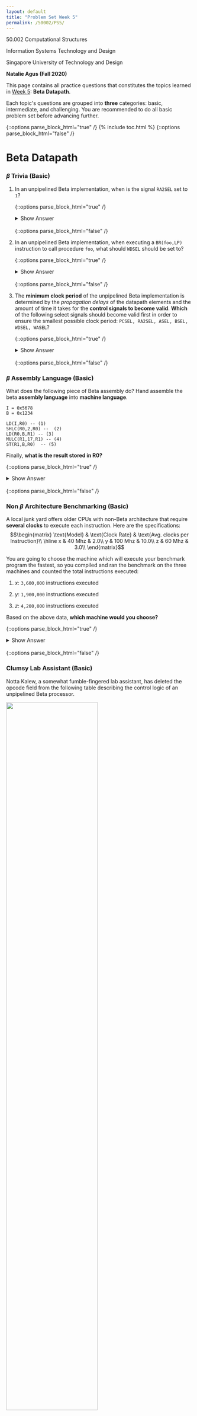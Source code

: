 ```yaml
---
layout: default
title: "Problem Set Week 5"
permalink: /50002/PS5/
---
```

50.002 Computational Structures 

Information Systems Technology and Design 

Singapore University of Technology and Design 

**Natalie Agus (Fall 2020)**

This page contains all practice questions that constitutes the topics learned in <ins>Week 5</ins>:  **Beta Datapath**.

Each topic's questions are grouped into **three** categories: basic, intermediate, and challenging. You are recommended to do all basic problem set before advancing further. 

{::options parse_block_html="true" /}
{% include toc.html %}
{::options parse_block_html="false" /}

# Beta Datapath

### $\beta$ Trivia (Basic)
1.  In an unpipelined Beta implementation, when is the signal `RA2SEL` set to `1`?

	{::options parse_block_html="true" /}
	<details>
	<summary markdown="span">Show Answer</summary>

	The `RA2SE`  signal is set to `1` when executing a `ST` instruction. When `RA2SEL` is `1` the 5-bit `Rc` field of the instruction is sent to the `RA2` port of the register file, causing `Reg[Rc]` to be sent to the **write data port of main memory.**
	</details>
	<br/>
	{::options parse_block_html="false" /}

2. In an unpipelined Beta implementation, when executing a `BR(foo,LP)` instruction to call procedure `foo`, what should `WDSEL` should be set to?

	{::options parse_block_html="true" /}
	<details>
	<summary markdown="span">Show Answer</summary>

	`BR(foo,LP)` is a *macro* for `BEQ(R31,foo,LP)`. All `BNE/BEQ` instructions save the address of the following instruction in the specified destination register (`LP` in the example instruction). So `WDSEL` should be set `0`, selecting the output of the `PC+4` logic as the data to be **written into the register file.**
	</details>
	<br/>
	{::options parse_block_html="false" /}

3. The **minimum clock period** of the unpipelined Beta implementation is determined by the *propagation* *delays* of the datapath elements and the amount of time it takes for the **control signals to become valid**. **Which** of the following select signals should become valid first in order to ensure the smallest possible clock period: `PCSEL, RA2SEL, ASEL, BSEL, WDSEL, WASEL`?
	
	{::options parse_block_html="true" /}
	<details>
	<summary markdown="span">Show Answer</summary>

	To ensure the **smallest** possible clock period `RA2SEL` should become valid first. The `RA2SEL` mux must produce a **stable register address** before the register file can do its thing. All other control signals affect logic that operates **after** the required register values have been accessed, so they don't have to be valid until *later* in the cycle.
	</details>
	<br/>
	{::options parse_block_html="false" /}


### $\beta$ Assembly Language (Basic)

  

What does the following piece of Beta assembly do? Hand assemble the beta **assembly language** into **machine language**. 
  
```
I = 0x5678
B = 0x1234

LD(I,R0) -- (1)
SHLC(R0,2,R0) --  (2)
LD(R0,B,R1) -- (3)
MULC(R1,17,R1) -- (4)
ST(R1,B,R0)  -- (5)
```
Finally, **what is the result stored in R0?**


{::options parse_block_html="true" /}
<details>
<summary markdown="span">Show Answer</summary>


The machine language is:

```
I = 0x5678
B = 0x1234

|| LD(R31,I,R0) -> 011000 00000 11111 0101 0110 0111 1000 
0x601F5678
|| SHLC(R0,2,R0) -> 111100 00000 00000 0000 0000 0000 0010 
0xF0000002
||LD(R0,B,R1) -> 011000 00001 00000 0001 0010 0011 0100
0x60201234
||MULC(R1,17,R1) -> 110010 00001 00001 0000 0000 0001 0001
0xC8210011
||ST(R1,B,R0) -> 011001 00001 00000 0001 0010 0011 0100
0x64201234
```

Explanation:
1.  *Line 1:* move the content of the memory unit at `EA=I` to register `R0`

1.  *Line 2 :* the content of `R0` is multiplied by 4 and stored back at register `R0`

1.  *Line 3 :* move the content of memory address `EA`:  `EA` = `B` + content of register `R0`; to register `R1`

1.  *Line 4 :* The content of register `R1` is multiplied by 17 and stored back at register `R1`

1.  *Line 5 :* Store / copy the content of register R1 to the memory unit with address `EA`: `EA`= `B` + content of register `R0`.

The result of `R0` is the content of memory address I: `Mem[I]` multiplied by 4.
</details>
<br/>
{::options parse_block_html="false" /}

### Non $\beta$ Architecture Benchmarking (Basic)


A local junk yard offers older CPUs with non-Beta architecture that require **several clocks** to execute each instruction. Here are the specifications:
$$\begin{matrix}
\text{Model} & \text{Clock Rate} &  \text{Avg. clocks per Instruction}\\
\hline
x & 40 Mhz & 2.0\\
y & 100 Mhz & 10.0\\
z & 60 Mhz & 3.0\\
\end{matrix}$$

You are going to choose the machine which will execute your benchmark program the fastest, so you compiled and ran the benchmark on the three machines and counted the total instructions executed:

1.  $x$: `3,600,000` instructions executed

1.  $y$: `1,900,000` instructions executed

1. $z$: `4,200,000` instructions executed
  

Based on the above data, **which machine would you choose?**


{::options parse_block_html="true" /}
<details>
<summary markdown="span">Show Answer</summary>


First we find out the time taken to execute those instructions:

1.  $x$: $\frac{3.6M}{40M / 2}$ = $0.18$ seconds

1.  $y$: $\frac{1.9M} {100M / 10}$ = $0.19$ seconds

1. $z$: $\frac{4.2M}{60M / 3}$ = $0.21$ seconds

From the result above, $x$ is the fastest machine. Hence we choose $x$.
</details>
<br/>
{::options parse_block_html="false" /}
  


### Clumsy Lab Assistant (Basic)
Notta Kalew, a somewhat fumble-fingered lab assistant, has deleted the opcode field from the following table describing the control logic of an unpipelined Beta processor.

<img src="https://www.dropbox.com/s/hr0j3m2pmgbhvot/Q1.png?raw=1" width="70%" height="70%">

  

1.  Help Notta out by identifying which Beta instruction is implemented by each row of the table.

	{::options parse_block_html="true" /}
	<details>
	<summary markdown="span">Show Answer</summary>

	From first row to the last: `SUBC, BEQ, LDR, CMPEQ, ST`.
	</details>
	<br/>
	{::options parse_block_html="false" /}

2. Notta notices that `WASEL` is always zero in this table. Explain briefly under what circumstances `WASEL` would be non-zero.

	{::options parse_block_html="true" /}
	<details>
	<summary markdown="span">Show Answer</summary>

	`WASEL` is 1 if an *interrupt*, an *illegal* opcode is trapped, or a *fault* occurs. When `WASEL` is `1`, it selects `XP` as the write address for the register file; `Reg[XP]` is where we store the current `PC+4` whenever there is an interrupt, a fault, or an illegal opcode.
	</details>
	<br/>
	{::options parse_block_html="false" /}

3. Notta has noticed the following C code fragment appears frequently in the benchmarks:
	
	```
	int *_p; /_* Pointer to integer array *_/_
	_int i,j; /_* integer variables *_/_

	_..._

	_j = p[i]; /_* access ith element of array */
	```

	The pointer variable `p` contains the *address* of a **dynamically allocated** array of integers. The value of `p[i]` is stored at the address `Mem[p +4i]` where `p` and `i` are locations containing the values of the corresponding C variables. On a conventional Beta this code fragment is translated to the following instruction sequence:

	```
	LD(...,R1)     /* R1 contains p, the array base address */
	LD(...,R2)     /* R2 contains I, the array index */    ...
	SHLC(R2,2,R0)  /* compute byte-addressed offset = 4*i */
	ADD(R1,R0,R0)  /* address of indexed element */
	LD(R0,0,R3)    /* fetch p[i] into R3 */
	```

	Notta proposes the addition of an `LDX` instruction that shortens the last three instructions to:

	```
	SHLC(R2,2,R0)  /* compute byte-addressed offset = 4*i */
	LDX(R0,R1,R3)  /* fetch p[i] into R3 */
	```
	
	Give a ***register-transfer language description*** for the `LDX` instruction. 

	{::options parse_block_html="true" /}
	<details>
	<summary markdown="span">Show Answer</summary>

	```
	LDX( Ra, Rb, Rc )
	EA <- Reg[Ra] + Reg[Rb]
	Reg[Rc] <- Mem[EA]
	PC <- PC + 4
	```
	</details>
	<br/>
	{::options parse_block_html="false" /}

4. Using a table like the one above specify the control signals for the LDX opcode.

	{::options parse_block_html="true" /}
	<details>
	<summary markdown="span">Show Answer</summary>

	$$\begin{matrix}
	PCSEL & RA2SEL & ASEL & BSEL& WDSEL & ALUFN & WR & WERF & WASEL \\
	\hline
	0 & 0 & 0 & 0 & 2 & ADD & 0 & 1 & 0 \end{matrix}$$
	</details>
	<br/>
	{::options parse_block_html="false" /}

5. It occurs to Notta that adding an `STX` instruction would probably be useful too. Using this new instruction, `p[i] = j` might compile into the following instruction sequence:

	```
	SHLC(R2,2,R0)  /* compute byte-addressed offset = 4*i */
	STX(R3,R0,R1)  /* R3 contains j, R1 contains p */
	```

	Briefly describe what (hardware) **modifications** to the Beta datapath would be necessary to be able to execute `STX` in a **single cycle.**

	{::options parse_block_html="true" /}
	<details>
	<summary markdown="span">Show Answer</summary>

	The register transfer language description of  `STX` would be:
	```
	STX(Rc, Rb, Ra)
	EA <- Reg[Ra] + Reg[Rb]
	Mem[EA] <- Reg[Rc]
	PC <- PC + 4
	```

	It's evident that we need to perform **3 register reads,** but the Beta's register file has only **2 read ports.** Thus we need to add a **third read port** to the register file.

	Incidentally, adding a third read port would eliminate the need for the `RA2SEL` mux because we *no longer need to choose between `Rb` and `Rc`*, since each register field has its own read port.
	</details>
	<br/>
	{::options parse_block_html="false" /}


### New Beta Instruction (Intermediate)
Write the register transfer language below corresponds to the instruction with the following control signal:
<img src="https://www.dropbox.com/s/ysf5rtc0d9mwsil/ctrlnew.png?raw=1" width="20%" height="20%">

{::options parse_block_html="true" /}
<details>
<summary markdown="span">Show Answer</summary>

```
PC <-- PC + 4
Reg[Rc] <-- (PC+4)+4*SXT(C) 
```
</details>
<br/>
{::options parse_block_html="false" /}

### Another New Beta Instruction (Basic)
Given the following C-code:

```
if (a != 0){ 
	b = 3;
}  
(other code....)
```

where `a`, `b` are variables that have been initialised in the earlier part of the code (not shown). If we were to implement the following C-code using the Beta instruction set, we must do this in at least **two** cycles:

```
BEQ(Ra, label_continue, R31)  
ADDC(R31, 3, Rb)  
label_continue: (other code)
```

where `Ra`, `Rb` are assumed to be registers **containing** values `a` and `b`.

The ALU in this particular  Beta however, implements *five* new functions on top of the standard functions: “B”, “NOTA”, “NOTB”, “TRUE”, “FALSE”. 

Due to this, your classmate suggested that we can actually do this in one cycle by modifying the Control Unit to accept  this **new instruction** called `MCNZ` (move constant if not zero) instead:

```
MCNZ(Ra, literal, Rc) : 
	if(Reg[Ra] != 0)
		Reg[Rc] <-- literal 
	PC <-- PC + 4
```

What values should the Control Unit give for this instruction `MCNZ`?

{::options parse_block_html="true" /}
<details>
<summary markdown="span">Show Answer</summary>

$$\begin{matrix}
	PCSEL & RA2SEL & ASEL & BSEL& WDSEL & ALUFN & WR & WERF & WASEL \\
	\hline
	0 & - & - & 1 & 1 & "B" & 0 & Z?0:1 & 0 \end{matrix}$$
	Note: 
</details>
<br/>
{::options parse_block_html="false" /}


### Faulty Detection in Beta (Intermediate)

You suspected that your Beta CPU is faulty, in particular, these two components:
* The `ASEL` **mux** might be faulty: 
	* if `ASEL = 0`, the output is always 0. 
	* There's no problem if `ASEL = 1`.  
	
* The part of the `CU` that gives out `RA2SEL` signal might be faulty: 
	* `RA2SEL` is always **stuck at `0`** (it cannot be `1` regardless of the instruction)

Your friend came up with several short test programs. You want to select one of these programs to run in the faulty Beta, but you don't want to waste your time loading and running multiple programs and would like to select one that can **detect both faults**. Which of the following program(s) can detect **both faults?**

*Meaning that :*
1.  The values in the `PC` / Registers in Regfile / Memory Unit will be *different* from a working Beta CPU if these programs were to be executed in this faulty Beta. 
   
2.  You can be 100% sure the discrepancy is caused by **both** `RA2SEL` signal or `ASEL` mux faulty.
    
3.  Programs that can only detect the `RA2SEL` signal faulty but not `ASEL` multiplexer faulty (or vice versa) is **not acceptable**. 

*You can assume that the initial content of all registers are `0`.* 

**Program 1**:
```
.=0x000  
LDR(constant, R0) 
LDR(constant + 4, R1) 
ADD(R0, R1, R2)  
ST(R2, constant + 8, R31) 
HALT()  

constant: LONG(8)
LONG(4)
```

**Program 2**:
```
.=0X000  
CMOVE(5, R1) 
LDR(constant, R2) 
ST(R2, answer, R31) 
MUL(R1, R2, R3) 
HALT()  

constant: LONG(0) 
.=0xFFFC  
answer: LONG(0)
```

**Program 3**:
```
.=0x000  
constant: LONG(8)
LONG(4)
LDR(constant, R0) 
ADD(R0, R0, R0) 
ST(R0, .+8, R31) 
HALT()
```

**Program 4**:
```
.=0x000  
CMOVE(5, R0)  
ST(R0, constant + 8, R31) 
LDR(constant, R1)  
ADD(R1, R1, R2)  
HALT()  

.=0xABCC  
constant: LONG(8)
LONG(4)
```

{::options parse_block_html="true" /}
<details>
<summary markdown="span">Show Answer</summary>

There's only one instruction: `ST` that requires `RA2SEL` to be `1`. Therefore our program must have this instruction to test against a working Beta CPU. We also must ensure that we utilize instructions that results in `ASEL=0` and that the output of the `ASEL` mux should be nonzero in a working Beta CPU. We also need to ensure that the programs need to *utilize* these instructions in a way that results in a different **state** when run on a working Beta CPU.   

**Program 1** and **Program 4** fulfills the criteria, and the other two don't. 

For **Program 1**:
* The content store at `R2` will be 4 instead of 12 if the `ASEL` mux is faulty. 
* We will end up storing 8 instead of 12 to `Mem[constant + 8]` if `RA2SEL` signal remains `0` due to the faulty `CU`. 

For **Program 4**:
* The content of `R21` is stored to `Mem[Constant+8]` instead of the content of `R0`. Therefore, `Mem[Constant+8]`  is `0` instead of `5`. 
* The content of `R2` is 5 instead of 10. 

**Program 2** and **Program 3** also utilizes `ST` and `OP` instructions: `MUL`/`ADD`, etc that involve the `ASEL` mux but if you run them with the faulty Beta and with a working Beta, the end state is either the same or different due to one of the faulties only, and therefore can't be used to detect both faulties. 
</details>
<br/>
{::options parse_block_html="false" /}

### Beta Instruction Replacements (Intermediate)

For each of the statements below, indicate whether they're True or False and provide your reasoning. 

* **Statement 1:**  In the Beta, every `ADDC` instruction can **always** be replaced by a `SUBC` instruction that puts precisely the **same** value in the destination register. For example, `ADDC(R0,1,R0)` is equal to `SUBC(R0,-1,R0)` (*think about all constants*).  

* **Statement 2:** In a Beta program, you can use `BEQ(R31, label, R31)` as a substitute for `JMP(Ra)` where `Ra` stores the address of `label`, no matter where `label` is. 

* **Statement 3:** We can never perform `LD` and `ST`  to any two independent addresses in a *single cycle* (even if the memory unit supports it) by just modifying the **control unit** of the Beta. In other words, we need to modify the datapath of the Beta in order to do this. 

	{::options parse_block_html="true" /}
	<details>
	<summary markdown="span">Show Answer</summary>

	**Statement 1** is **False**. We can have `ADDC(R0, -65536, R0)` but we cant have `SUBC(R0, 65536, R0)` as the most positive number that a signed 16-bit can represent is `65535`. 

	**Statement 2** is **False**. `Ra` contains 32-bit of data, so we can set `PC` to be pointing to *any* address in the memory (4GB of address space) with `JMP(Ra)`. However, `BEQ` only covers `65536*4` *(above `PC+4`*) + `65535*4` (*below and inclusive of `PC+4`*) bytes of address space.

	**Statement 3** is **True**. The output of the `ALU` supplies a **single** address for both load and store to the memory unit. 

	</details>
	<br/>
	{::options parse_block_html="false" /}
<!--stackedit_data:
eyJoaXN0b3J5IjpbLTE5MzI0OTA0MzksLTQ2NDczMzc2MywxMj
QyNTQwOTA5LDcyODI4NDI1OCwyMDY3ODkzNzI1LC0xMTIwNDM5
Nzg1XX0=
-->